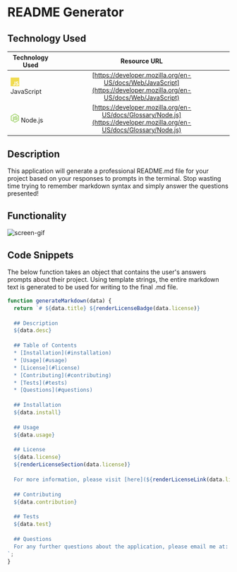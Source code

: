 # README Generator

## Technology Used 

| Technology Used         | Resource URL           | 
| ------------- |:-------------:| 
| <img src="assets/images/js-logo.svg" alt="javascript" width="20"/> JavaScript | [https://developer.mozilla.org/en-US/docs/Web/JavaScript](https://developer.mozilla.org/en-US/docs/Web/JavaScript)     |  
| <img src="assets/images/nodejs-icon.svg" alt="html" width="20"/> Node.js    | [https://developer.mozilla.org/en-US/docs/Glossary/Node.js](https://developer.mozilla.org/en-US/docs/Glossary/Node.js) | 
## Description 

This application will generate a professional README.md file for your project based on your responses to prompts in the terminal. Stop wasting time trying to remember markdown syntax and simply answer the questions presented!

## Functionality
![screen-gif](assets/images/screen-functionality.gif)

## Code Snippets
The below function takes an object that contains the user's answers prompts about their project. Using template strings, the entire markdown text is generated to be used for writing to the final .md file. 

```javascript
function generateMarkdown(data) {
  return `# ${data.title} ${renderLicenseBadge(data.license)}
  
  ## Description
  ${data.desc}

  ## Table of Contents
  * [Installation](#installation)
  * [Usage](#usage)
  * [License](#license)
  * [Contributing](#contributing)
  * [Tests](#tests)
  * [Questions](#questions)
  
  ## Installation
  ${data.install}

  ## Usage
  ${data.usage}
  
  ## License
  ${data.license}
  ${renderLicenseSection(data.license)}

  For more information, please visit [here](${renderLicenseLink(data.license)}).

  ## Contributing
  ${data.contribution}

  ## Tests
  ${data.test}

  ## Questions
  For any further questions about the application, please email me at: ${data.email}. Visit my [GitHub Profile](${data.username}) to see my other projects.
`;
}
```